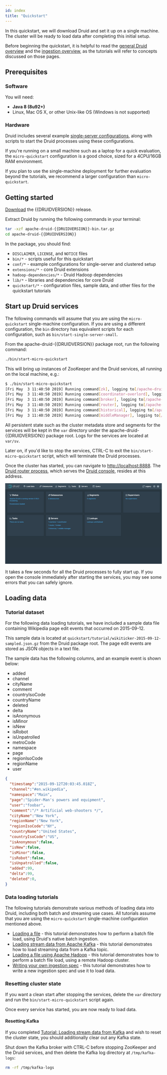 ```yaml
---
id: index
title: "Quickstart"
---
```


<!--
  ~ Licensed to the Apache Software Foundation (ASF) under one
  ~ or more contributor license agreements.  See the NOTICE file
  ~ distributed with this work for additional information
  ~ regarding copyright ownership.  The ASF licenses this file
  ~ to you under the Apache License, Version 2.0 (the
  ~ "License"); you may not use this file except in compliance
  ~ with the License.  You may obtain a copy of the License at
  ~
  ~   http://www.apache.org/licenses/LICENSE-2.0
  ~
  ~ Unless required by applicable law or agreed to in writing,
  ~ software distributed under the License is distributed on an
  ~ "AS IS" BASIS, WITHOUT WARRANTIES OR CONDITIONS OF ANY
  ~ KIND, either express or implied.  See the License for the
  ~ specific language governing permissions and limitations
  ~ under the License.
  -->


In this quickstart, we will download Druid and set it up on a single machine. The cluster will be ready to load data
after completing this initial setup.

Before beginning the quickstart, it is helpful to read the [general Druid overview](../design/index.md) and the
[ingestion overview](../ingestion/index.md), as the tutorials will refer to concepts discussed on those pages.

## Prerequisites

### Software

You will need:

* **Java 8 (8u92+)**
* Linux, Mac OS X, or other Unix-like OS (Windows is not supported)


### Hardware

Druid includes several example [single-server configurations](../operations/single-server.md), along with scripts to
start the Druid processes using these configurations.

If you're running on a small machine such as a laptop for a quick evaluation, the `micro-quickstart` configuration is
a good choice, sized for a 4CPU/16GB RAM environment.

If you plan to use the single-machine deployment for further evaluation beyond the tutorials, we recommend a larger
configuration than `micro-quickstart`.

## Getting started

[Download](https://www.apache.org/dyn/closer.cgi?path=/incubator/druid/{{DRUIDVERSION}}/apache-druid-{{DRUIDVERSION}}-bin.tar.gz)
the {{DRUIDVERSION}} release.

Extract Druid by running the following commands in your terminal:

```bash
tar -xzf apache-druid-{{DRUIDVERSION}}-bin.tar.gz
cd apache-druid-{{DRUIDVERSION}}
```

In the package, you should find:

* `DISCLAIMER`, `LICENSE`, and `NOTICE` files
* `bin/*` - scripts useful for this quickstart
* `conf/*` - example configurations for single-server and clustered setup
* `extensions/*` - core Druid extensions
* `hadoop-dependencies/*` - Druid Hadoop dependencies
* `lib/*` - libraries and dependencies for core Druid
* `quickstart/*` - configuration files, sample data, and other files for the quickstart tutorials

## Start up Druid services

The following commands will assume that you are using the `micro-quickstart` single-machine configuration. If you are
using a different configuration, the `bin` directory has equivalent scripts for each configuration, such as
`bin/start-single-server-small`.

From the apache-druid-{{DRUIDVERSION}} package root, run the following command:

```bash
./bin/start-micro-quickstart
```

This will bring up instances of ZooKeeper and the Druid services, all running on the local machine, e.g.:

```bash
$ ./bin/start-micro-quickstart
[Fri May  3 11:40:50 2019] Running command[zk], logging to[/apache-druid-{{DRUIDVERSION}}/var/sv/zk.log]: bin/run-zk conf
[Fri May  3 11:40:50 2019] Running command[coordinator-overlord], logging to[/apache-druid-{{DRUIDVERSION}}/var/sv/coordinator-overlord.log]: bin/run-druid coordinator-overlord conf/druid/single-server/micro-quickstart
[Fri May  3 11:40:50 2019] Running command[broker], logging to[/apache-druid-{{DRUIDVERSION}}/var/sv/broker.log]: bin/run-druid broker conf/druid/single-server/micro-quickstart
[Fri May  3 11:40:50 2019] Running command[router], logging to[/apache-druid-{{DRUIDVERSION}}/var/sv/router.log]: bin/run-druid router conf/druid/single-server/micro-quickstart
[Fri May  3 11:40:50 2019] Running command[historical], logging to[/apache-druid-{{DRUIDVERSION}}/var/sv/historical.log]: bin/run-druid historical conf/druid/single-server/micro-quickstart
[Fri May  3 11:40:50 2019] Running command[middleManager], logging to[/apache-druid-{{DRUIDVERSION}}/var/sv/middleManager.log]: bin/run-druid middleManager conf/druid/single-server/micro-quickstart
```

All persistent state such as the cluster metadata store and segments for the services will be kept in the `var` directory under the apache-druid-{{DRUIDVERSION}} package root. Logs for the services are located at `var/sv`.

Later on, if you'd like to stop the services, CTRL-C to exit the `bin/start-micro-quickstart` script, which will terminate the Druid processes.

Once the cluster has started, you can navigate to [http://localhost:8888](http://localhost:8888).
The [Druid router process](../design/router.md), which serves the [Druid console](../operations/druid-console.md), resides at this address.

![Druid console](../assets/tutorial-quickstart-01.png "Druid console")

It takes a few seconds for all the Druid processes to fully start up. If you open the console immediately after starting the services, you may see some errors that you can safely ignore.


## Loading data

### Tutorial dataset

For the following data loading tutorials, we have included a sample data file containing Wikipedia page edit events that occurred on 2015-09-12.

This sample data is located at `quickstart/tutorial/wikiticker-2015-09-12-sampled.json.gz` from the Druid package root.
The page edit events are stored as JSON objects in a text file.

The sample data has the following columns, and an example event is shown below:

  * added
  * channel
  * cityName
  * comment
  * countryIsoCode
  * countryName
  * deleted
  * delta
  * isAnonymous
  * isMinor
  * isNew
  * isRobot
  * isUnpatrolled
  * metroCode
  * namespace
  * page
  * regionIsoCode
  * regionName
  * user

```json
{
  "timestamp":"2015-09-12T20:03:45.018Z",
  "channel":"#en.wikipedia",
  "namespace":"Main",
  "page":"Spider-Man's powers and equipment",
  "user":"foobar",
  "comment":"/* Artificial web-shooters */",
  "cityName":"New York",
  "regionName":"New York",
  "regionIsoCode":"NY",
  "countryName":"United States",
  "countryIsoCode":"US",
  "isAnonymous":false,
  "isNew":false,
  "isMinor":false,
  "isRobot":false,
  "isUnpatrolled":false,
  "added":99,
  "delta":99,
  "deleted":0,
}
```


### Data loading tutorials

The following tutorials demonstrate various methods of loading data into Druid, including both batch and streaming use cases.
All tutorials assume that you are using the `micro-quickstart` single-machine configuration mentioned above.

- [Loading a file](./tutorial-batch.md) - this tutorial demonstrates how to perform a batch file load, using Druid's native batch ingestion.
- [Loading stream data from Apache Kafka](./tutorial-kafka.md) - this tutorial demonstrates how to load streaming data from a Kafka topic.
- [Loading a file using Apache Hadoop](./tutorial-batch-hadoop.md) - this tutorial demonstrates how to perform a batch file load, using a remote Hadoop cluster.
- [Writing your own ingestion spec](./tutorial-ingestion-spec.md) - this tutorial demonstrates how to write a new ingestion spec and use it to load data.

### Resetting cluster state

If you want a clean start after stopping the services, delete the `var` directory and run the `bin/start-micro-quickstart` script again.

Once every service has started, you are now ready to load data.

#### Resetting Kafka

If you completed [Tutorial: Loading stream data from Kafka](./tutorial-kafka.md) and wish to reset the cluster state, you should additionally clear out any Kafka state.

Shut down the Kafka broker with CTRL-C before stopping ZooKeeper and the Druid services, and then delete the Kafka log directory at `/tmp/kafka-logs`:

```bash
rm -rf /tmp/kafka-logs
```
